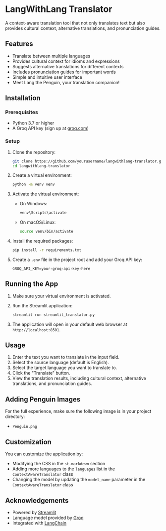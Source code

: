 # LangWithLang Translator

A context-aware translation tool that not only translates text but also provides cultural context, alternative translations, and pronunciation guides.

## Features

- Translate between multiple languages
- Provides cultural context for idioms and expressions
- Suggests alternative translations for different contexts
- Includes pronunciation guides for important words
- Simple and intuitive user interface
- Meet Lang the Penguin, your translation companion!

## Installation

### Prerequisites

- Python 3.7 or higher
- A Groq API key (sign up at [groq.com](https://groq.com))

### Setup

1. Clone the repository:
   ```bash
   git clone https://github.com/yourusername/langwithlang-translator.git
   cd langwithlang-translator
   ```

2. Create a virtual environment:
   ```bash
   python -m venv venv
   ```

3. Activate the virtual environment:
   - On Windows:
     ```bash
     venv\Scripts\activate
     ```
   - On macOS/Linux:
     ```bash
     source venv/bin/activate
     ```

4. Install the required packages:
   ```bash
   pip install -r requirements.txt
   ```

5. Create a `.env` file in the project root and add your Groq API key:
   ```
   GROQ_API_KEY=your-groq-api-key-here
   ```

## Running the App

1. Make sure your virtual environment is activated.

2. Run the Streamlit application:
   ```bash
   streamlit run streamlit_translator.py
   ```

3. The application will open in your default web browser at `http://localhost:8501`.

## Usage

1. Enter the text you want to translate in the input field.
2. Select the source language (default is English).
3. Select the target language you want to translate to.
4. Click the "Translate" button.
5. View the translation results, including cultural context, alternative translations, and pronunciation guides.

## Adding Penguin Images

For the full experience, make sure the following image is in your project directory:
- `Penguin.png` 

## Customization

You can customize the application by:
- Modifying the CSS in the `st.markdown` section
- Adding more languages to the `languages` list in the `ContextAwareTranslator` class
- Changing the model by updating the `model_name` parameter in the `ContextAwareTranslator` class


## Acknowledgements

- Powered by [Streamlit](https://streamlit.io/)
- Language model provided by [Groq](https://groq.com/)
- Integrated with [LangChain](https://www.langchain.com/)
